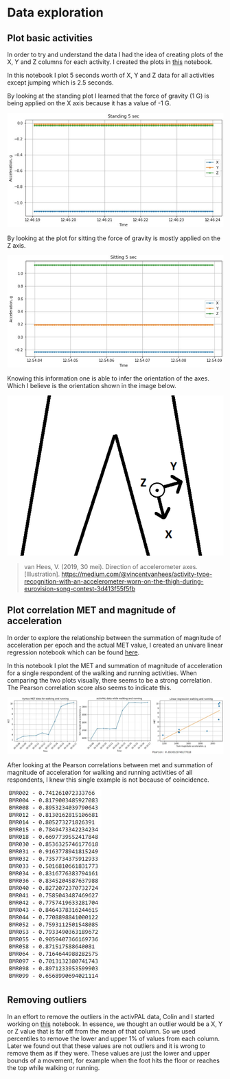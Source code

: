 # Data exploration

## Plot basic activities
In order to try and understand the data I had the idea of creating plots of the X, Y and Z columns for each activity. I created the plots in [this](/evidence/notebooks/plot_basic_activities.pdf) notebook.

In this notebook I plot 5 seconds worth of X, Y and Z data for all activities except jumping which is 2.5 seconds.

By looking at the standing plot I learned that the force of gravity (1 G) is being applied on the X axis because it has a value of -1 G.

<img src='../../evidence/images/plot-standing.jpg' />

By looking at the plot for sitting the force of gravity is mostly applied on the Z axis.

<img src='../../evidence/images/plot-sitting.jpg' />

Knowing this information one is able to infer the orientation of the axes. Which I believe is the orientation shown in the image below.

<img src='../../evidence/images/activpal-orientation.jpg' />

>van Hees, V. (2019, 30 mei). Direction of accelerometer axes. [Illustration]. https://medium.com/@vincentvanhees/activity-type-recognition-with-an-accelerometer-worn-on-the-thigh-during-eurovision-song-contest-3d413f55f5fb

## Plot correlation MET and magnitude of acceleration
In order to explore the relationship between the summation of magnitude of acceleration per epoch and the actual MET value, I created an univare linear regression notebook which can be found [here](/evidence/notebooks/linear_regression_XYZ_MET.pdf). 

In this notebook I plot the MET and summation of magnitude of acceleration for a single respondent of the walking and running activities. 
When comparing the two plots visually, there seems to be a strong correlation. The Pearson correlation score also seems to indicate this.

<img src='../../evidence/images/linear-regression-walking-running.jpg' />

After looking at the Pearson correlations between met and summation of magnitude of acceleration for walking and running activities of all respondents, I knew this single example is not because of coincidence. 

<img src='../../evidence/images/pearson-correlation-all.jpg' />

## Removing outliers
In an effort to remove the outliers in the activPAL data, Colin and I started working on [this](/evidence/notebooks/removing_outliers.pdf) notebook. In essence, we thought an outlier would be a X, Y or Z value that is far off from the mean of that column. So we used percentiles to remove the lower and upper 1% of values from each column. Later we found out that these values are not outliers and it is wrong to remove them as if they were. These values are just the lower and upper bounds of a movement, for example when the foot hits the floor or reaches the top while walking or running.